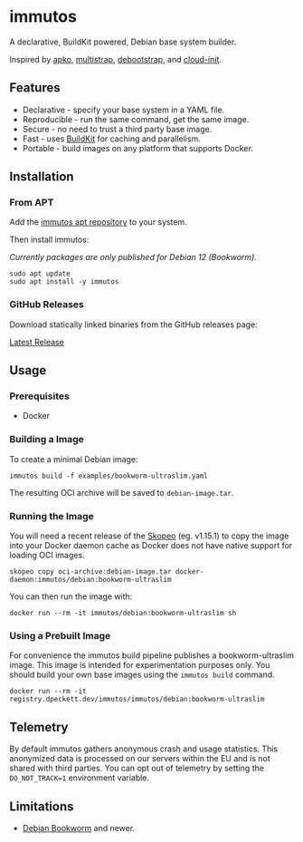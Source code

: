# immutos

A declarative, BuildKit powered, Debian base system builder. 

Inspired by [apko](https://github.com/chainguard-dev/apko), [multistrap](https://wiki.debian.org/Multistrap), 
[debootstrap](https://wiki.debian.org/Debootstrap), and [cloud-init](https://cloudinit.readthedocs.io/en/latest/).

## Features

* Declarative - specify your base system in a YAML file.
* Reproducible - run the same command, get the same image.
* Secure - no need to trust a third party base image.
* Fast - uses [BuildKit](https://docs.docker.com/build/buildkit/) for caching and parallelism.
* Portable - build images on any platform that supports Docker.

## Installation

### From APT

Add the [immutos apt repository](https://github.com/immutos/apt?tab=readme-ov-file#usage) to your system.

Then install immutos:

*Currently packages are only published for Debian 12 (Bookworm).*

```shell
sudo apt update
sudo apt install -y immutos
```

### GitHub Releases

Download statically linked binaries from the GitHub releases page: 

[Latest Release](https://github.com/immutos/immutos/releases/latest)

## Usage

### Prerequisites

* Docker

### Building a Image

To create a minimal Debian image:

```shell
immutos build -f examples/bookworm-ultraslim.yaml
```

The resulting OCI archive will be saved to `debian-image.tar`.

### Running the Image

You will need a recent release of the [Skopeo](https://github.com/containers/skopeo) 
(eg. v1.15.1) to copy the image into your Docker daemon cache as Docker does not 
have native support for loading OCI images.

```shell
skopeo copy oci-archive:debian-image.tar docker-daemon:immutos/debian:bookworm-ultraslim
```

You can then run the image with:

```shell
docker run --rm -it immutos/debian:bookworm-ultraslim sh
```

### Using a Prebuilt Image

For convenience the immutos build pipeline publishes a bookworm-ultraslim image.
This image is intended for experimentation purposes only. You should build your
own base images using the `immutos build` command.

```shell
docker run --rm -it registry.dpeckett.dev/immutos/immutos/debian:bookworm-ultraslim
```

## Telemetry

By default immutos gathers anonymous crash and usage statistics. This anonymized
data is processed on our servers within the EU and is not shared with third
parties. You can opt out of telemetry by setting the `DO_NOT_TRACK=1`
environment variable.

## Limitations

* [Debian Bookworm](https://www.debian.org/releases/bookworm/) and newer.